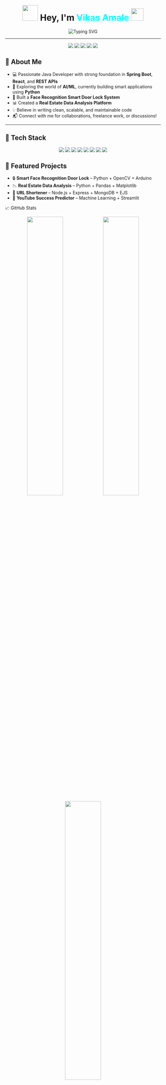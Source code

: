 <!-- VikasAmale/README.md -->

<h1 align="center">
  <img src="https://media.giphy.com/media/zOvBKUUEERdNm/giphy.gif" width="50px" />  
  Hey, I'm <span style="color:#00ffff;">Vikas Amale</span>  
  <img src="https://media.giphy.com/media/hvRJCLFzcasrR4ia7z/giphy.gif" width="40px" />
</h1>

<p align="center">
  <img src="https://readme-typing-svg.demolab.com?font=Fira+Code&duration=3000&pause=1000&color=00F7FF&center=true&vCenter=true&width=600&lines=Java+%7C+MERN+Stack+Dev+%7C+Final+Year+Engineer;Passionate+about+AI%2FML+%7C+Fast+Learner;Loves+to+Build+Cool+and+Scalable+Projects" alt="Typing SVG" />
</p>

---

<p align="center">
  <img src="https://img.shields.io/badge/Java-%23ED8B00.svg?style=for-the-badge&logo=java&logoColor=white"/>
  <img src="https://img.shields.io/badge/React-%2361DAFB.svg?style=for-the-badge&logo=react&logoColor=black"/>
  <img src="https://img.shields.io/badge/Node.js-%23339933.svg?style=for-the-badge&logo=nodedotjs&logoColor=white"/>
  <img src="https://img.shields.io/badge/MongoDB-%2347A248.svg?style=for-the-badge&logo=mongodb&logoColor=white"/>
  <img src="https://img.shields.io/badge/SpringBoot-%236DB33F.svg?style=for-the-badge&logo=springboot&logoColor=white"/>
</p>

## 🚀 About Me

- 💻 Passionate Java Developer with strong foundation in **Spring Boot**, **React**, and **REST APIs**
- 🤖 Exploring the world of **AI/ML**, currently building smart applications using **Python**
- 🔐 Built a **Face Recognition Smart Door Lock System**
- 📊 Created a **Real Estate Data Analysis Platform**
- 💡 Believe in writing clean, scalable, and maintainable code
- 📬 Connect with me for collaborations, freelance work, or discussions!

---

## 🧰 Tech Stack

<p align="center">
  <img src="https://img.shields.io/badge/Java-ED8B00?style=for-the-badge&logo=java&logoColor=white"/>
  <img src="https://img.shields.io/badge/Python-3776AB?style=for-the-badge&logo=python&logoColor=white"/>
  <img src="https://img.shields.io/badge/SpringBoot-6DB33F?style=for-the-badge&logo=spring&logoColor=white"/>
  <img src="https://img.shields.io/badge/React-20232a?style=for-the-badge&logo=react&logoColor=61DAFB"/>
  <img src="https://img.shields.io/badge/MySQL-4479A1?style=for-the-badge&logo=mysql&logoColor=white"/>
  <img src="https://img.shields.io/badge/Node.js-339933?style=for-the-badge&logo=nodedotjs&logoColor=white"/>
  <img src="https://img.shields.io/badge/MongoDB-4EA94B?style=for-the-badge&logo=mongodb&logoColor=white"/>
  <img src="https://img.shields.io/badge/Git-F05032?style=for-the-badge&logo=git&logoColor=white"/>
</p>


## 📌 Featured Projects

- 🔒 **Smart Face Recognition Door Lock** – Python + OpenCV + Arduino  
- 📉 **Real Estate Data Analysis** – Python + Pandas + Matplotlib  
- 🔗 **URL Shortener** – Node.js + Express + MongoDB + EJS  
- 🧠 **YouTube Success Predictor** – Machine Learning + Streamlit












📈 GitHub Stats

<p align="center">
  <img src="https://github-readme-stats.vercel.app/api?username=VikasAmale&show_icons=true&theme=tokyonight&hide_border=true" width="48%"/>
  <img src="https://github-readme-streak-stats.herokuapp.com/?user=VikasAmale&theme=tokyonight&hide_border=true" width="48%"/>
</p><p align="center">
  <img src="https://github-readme-stats.vercel.app/api/top-langs/?username=VikasAmale&layout=compact&theme=tokyonight&hide_border=true" width="48%"/>
</p>
---

🔗 Let's Connect & Collaborate

<p align="center">
  <a href="https://www.linkedin.com/in/vikas-amale"><img src="https://img.shields.io/badge/LinkedIn-blue?style=for-the-badge&logo=linkedin" /></a>
  <a href="mailto:vickyamale2004@gmail.com"><img src="https://img.shields.io/badge/Gmail-red?style=for-the-badge&logo=gmail&logoColor=white" /></a>
  <a href="https://github.com/VikasAmale"><img src="https://img.shields.io/badge/GitHub-181717?style=for-the-badge&logo=github" /></a>
  <a href="https://vikasamale.github.io"><img src="https://img.shields.io/badge/Portfolio-000000?style=for-the-badge&logo=react&logoColor=white" /></a>
</p>
---

✨ Quote That Drives Me

> "Write once, run anywhere."
— That’s why I chose Java, but I write everywhere 💻🔥




---

<p align="center">
  <img src="https://capsule-render.vercel.app/api?type=waving&color=00f7ff&height=200&section=footer&text=Thanks%20for%20visiting%20✨&fontSize=30&fontAlignY=40" />
</p>
```
---
